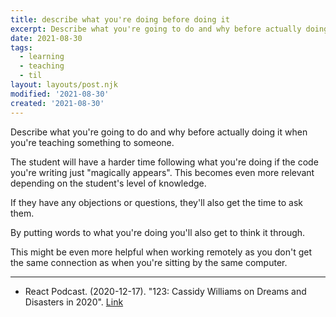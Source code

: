 ```yaml
---
title: describe what you're doing before doing it
excerpt: Describe what you're going to do and why before actually doing it when you're teaching something to someone.
date: 2021-08-30
tags:
  - learning
  - teaching
  - til
layout: layouts/post.njk
modified: '2021-08-30'
created: '2021-08-30'
---
```


Describe what you're going to do and why before actually doing it when you're teaching something to someone.

The student will have a harder time following what you're doing if the code you're writing just "magically appears". This becomes even more relevant depending on the student's level of knowledge.

If they have any objections or questions, they'll also get the time to ask them.

By putting words to what you're doing you'll also get to think it through.

This might be even more helpful when working remotely as you don't get the same connection as when you're sitting by the same computer.

---

- React Podcast. (2020-12-17). "123: Cassidy Williams on Dreams and Disasters in 2020". [Link](https://spec.fm/podcasts/reactpodcast/XHRPTLZZ)
